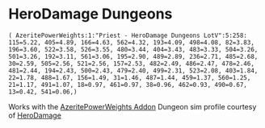 # HeroDamage Dungeons
```
( AzeritePowerWeights:1:"Priest - HeroDamage Dungeons LotV":5:258: 115=5.22, 405=4.89, 166=4.63, 562=4.32, 193=4.09, 498=4.08, 82=3.83, 196=3.60, 522=3.58, 526=3.55, 480=3.44, 404=3.43, 483=3.33, 504=3.26, 501=3.26, 192=3.11, 561=3.06, 195=2.90, 489=2.89, 236=2.71, 485=2.68, 30=2.59, 505=2.56, 521=2.56, 157=2.53, 482=2.49, 486=2.47, 478=2.46, 481=2.44, 194=2.43, 500=2.43, 479=2.40, 499=2.31, 523=2.08, 403=1.84, 22=1.78, 488=1.67, 156=1.49, 31=1.46, 487=1.44, 459=1.37, 560=1.25, 21=1.17, 491=1.07, 18=0.97, 461=0.97, 38=0.96, 462=0.93, 490=0.67, 13=0.42, 541=0.06,)
```

 Works with the [AzeritePowerWeights Addon](https://wow.curseforge.com/projects/azeritepowerweights)
 Dungeon sim profile courtesy of [HeroDamage](https://www.herodamage.com/)